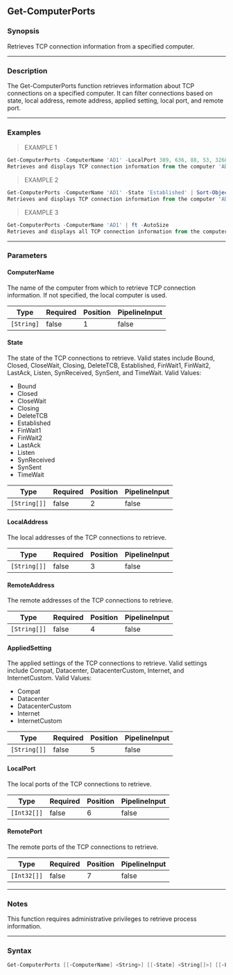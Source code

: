 Get-ComputerPorts
-----------------

### Synopsis
Retrieves TCP connection information from a specified computer.

---

### Description

The Get-ComputerPorts function retrieves information about TCP connections on a specified computer.
It can filter connections based on state, local address, remote address, applied setting, local port, and remote port.

---

### Examples
> EXAMPLE 1

```PowerShell
Get-ComputerPorts -ComputerName 'AD1' -LocalPort 389, 636, 88, 53, 3268, 3269, 445, 135 | Sort-Object RemotePort | Format-Table -AutoSize *
Retrieves and displays TCP connection information from the computer 'AD1' for the specified local ports.
```
> EXAMPLE 2

```PowerShell
Get-ComputerPorts -ComputerName 'AD1' -State 'Established' | Sort-Object RemotePort | Format-Table -AutoSize *
Retrieves and displays TCP connection information from the computer 'AD1' for connections in the 'Established' state.
```
> EXAMPLE 3

```PowerShell
Get-ComputerPorts -ComputerName 'AD1' | ft -AutoSize
Retrieves and displays all TCP connection information from the computer 'AD1'.
```

---

### Parameters
#### **ComputerName**
The name of the computer from which to retrieve TCP connection information. If not specified, the local computer is used.

|Type      |Required|Position|PipelineInput|
|----------|--------|--------|-------------|
|`[String]`|false   |1       |false        |

#### **State**
The state of the TCP connections to retrieve. Valid states include Bound, Closed, CloseWait, Closing, DeleteTCB, Established, FinWait1, FinWait2, LastAck, Listen, SynReceived, SynSent, and TimeWait.
Valid Values:

* Bound
* Closed
* CloseWait
* Closing
* DeleteTCB
* Established
* FinWait1
* FinWait2
* LastAck
* Listen
* SynReceived
* SynSent
* TimeWait

|Type        |Required|Position|PipelineInput|
|------------|--------|--------|-------------|
|`[String[]]`|false   |2       |false        |

#### **LocalAddress**
The local addresses of the TCP connections to retrieve.

|Type        |Required|Position|PipelineInput|
|------------|--------|--------|-------------|
|`[String[]]`|false   |3       |false        |

#### **RemoteAddress**
The remote addresses of the TCP connections to retrieve.

|Type        |Required|Position|PipelineInput|
|------------|--------|--------|-------------|
|`[String[]]`|false   |4       |false        |

#### **AppliedSetting**
The applied settings of the TCP connections to retrieve. Valid settings include Compat, Datacenter, DatacenterCustom, Internet, and InternetCustom.
Valid Values:

* Compat
* Datacenter
* DatacenterCustom
* Internet
* InternetCustom

|Type        |Required|Position|PipelineInput|
|------------|--------|--------|-------------|
|`[String[]]`|false   |5       |false        |

#### **LocalPort**
The local ports of the TCP connections to retrieve.

|Type       |Required|Position|PipelineInput|
|-----------|--------|--------|-------------|
|`[Int32[]]`|false   |6       |false        |

#### **RemotePort**
The remote ports of the TCP connections to retrieve.

|Type       |Required|Position|PipelineInput|
|-----------|--------|--------|-------------|
|`[Int32[]]`|false   |7       |false        |

---

### Notes
This function requires administrative privileges to retrieve process information.

---

### Syntax
```PowerShell
Get-ComputerPorts [[-ComputerName] <String>] [[-State] <String[]>] [[-LocalAddress] <String[]>] [[-RemoteAddress] <String[]>] [[-AppliedSetting] <String[]>] [[-LocalPort] <Int32[]>] [[-RemotePort] <Int32[]>] [<CommonParameters>]
```
